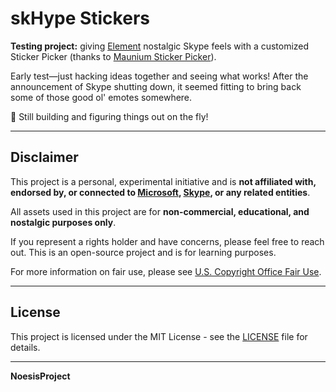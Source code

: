 # skHype Stickers

**Testing project:** giving [Element](https://element.io) nostalgic Skype feels with a customized Sticker Picker (thanks to [Maunium Sticker Picker](https://github.com/maunium/stickerpicker)).

Early test—just hacking ideas together and seeing what works!
After the announcement of Skype shutting down, it seemed fitting to bring back some of those good ol' emotes somewhere.

🧪 Still building and figuring things out on the fly!

---

## Disclaimer
This project is a personal, experimental initiative and is **not affiliated with, endorsed by, or connected to [Microsoft](https://www.microsoft.com), [Skype](https://www.skype.com), or any related entities**.

All assets used in this project are for **non-commercial, educational, and nostalgic purposes only**.

If you represent a rights holder and have concerns, please feel free to reach out.
This is an open-source project and is for learning purposes.

For more information on fair use, please see [U.S. Copyright Office Fair Use](https://www.copyright.gov/fair-use/).

---

## License
This project is licensed under the MIT License - see the [LICENSE](LICENSE) file for details.

---

**NoesisProject**
